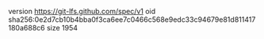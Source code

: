 version https://git-lfs.github.com/spec/v1
oid sha256:0e2d7cb10b4bba0f3ca6ee7c0466c568e9edc33c94679e81d811417180a688c6
size 1954
